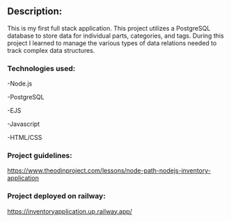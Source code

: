 ## Description: 

This is my first full stack application. This project utilizes a PostgreSQL database to store data for individual parts, categories, and tags. During this project I learned to manage the various types of data relations needed to track complex data structures. 

### Technologies used:

-Node.js

-PostgreSQL

-EJS

-Javascript

-HTML/CSS

### Project guidelines: 

https://www.theodinproject.com/lessons/node-path-nodejs-inventory-application

### Project deployed on railway: 

https://inventoryapplication.up.railway.app/

